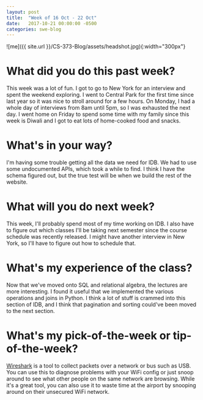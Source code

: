 ```yaml
---
layout: post
title:  "Week of 16 Oct - 22 Oct"
date:   2017-10-21 00:00:00 -0500
categories: swe-blog
---
```

![me]({{ site.url }}/CS-373-Blog/assets/headshot.jpg){:width="300px"}

# What did you do this past week?
This week was a lot of fun. I got to go to New York for an interview and spent the weekend exploring. I went to Central Park for the first time since last year so it was nice to stroll around for a few hours. On Monday, I had a whole day of interviews from 8am until 5pm, so I was exhausted the next day. I went home on Friday to spend some time with my family since this week is Diwali and I got to eat lots of home-cooked food and snacks.

# What's in your way?
I'm having some trouble getting all the data we need for IDB. We had to use some undocumented APIs, which took a while to find. I think I have the schema figured out, but the true test will be when we build the rest of the website.

# What will you do next week?
This week, I'll probably spend most of my time working on IDB. I also have to figure out which classes I'll be taking next semester since the course schedule was recently released. I might have another interview in New York, so I'll have to figure out how to schedule that.

# What's my experience of the class?
Now that we've moved onto SQL and relational algebra, the lectures are more interesting. I found it useful that we implemented the various operations and joins in Python. I think a lot of stuff is crammed into this section of IDB, and I think that pagination and sorting could've been moved to the next section.

# What's my pick-of-the-week or tip-of-the-week?
[Wireshark](https://www.wireshark.org/) is a tool to collect packets over a network or bus such as USB. You can use this to diagnose problems with your WiFi config or just snoop around to see what other people on the same network are browsing. While it's a great tool, you can also use it to waste time at the airport by snooping around on their unsecured WiFi network.